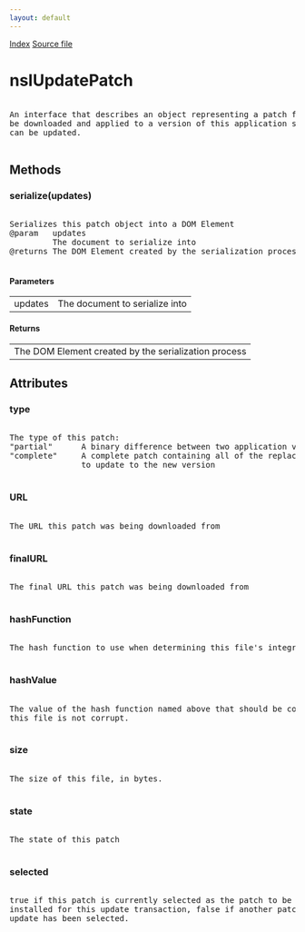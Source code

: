```yaml
---
layout: default
---
```

<div id='links'><a href="../index.html">Index</a>
<a href="http://dxr.mozilla.org/mozilla-central/source/toolkit/mozapps/update/nsIUpdateService.idl">Source file</a>
</div>

# nsIUpdatePatch #
<pre>  
An interface that describes an object representing a patch file that can  
be downloaded and applied to a version of this application so that it  
can be updated.  
  
</pre>
## Methods ##

### serialize(updates) ###
<pre>  
Serializes this patch object into a DOM Element  
@param   updates  
         The document to serialize into  
@returns The DOM Element created by the serialization process  
  
</pre>
#### Parameters ####

<table>

<tr>
<td>updates</td>
<td>         The document to serialize into  
</td>
</tr>

</table>

#### Returns ####

<table>

<tr>
<td>The DOM Element created by the serialization process  
</td>
</tr>

</table>

## Attributes ##

### type ###
<pre>  
The type of this patch:  
"partial"      A binary difference between two application versions  
"complete"     A complete patch containing all of the replacement files  
               to update to the new version  
  
</pre>
### URL ###
<pre>  
The URL this patch was being downloaded from  
  
</pre>
### finalURL ###
<pre>  
The final URL this patch was being downloaded from  
  
</pre>
### hashFunction ###
<pre>  
The hash function to use when determining this file's integrity  
  
</pre>
### hashValue ###
<pre>  
The value of the hash function named above that should be computed if  
this file is not corrupt.  
  
</pre>
### size ###
<pre>  
The size of this file, in bytes.  
  
</pre>
### state ###
<pre>  
The state of this patch  
  
</pre>
### selected ###
<pre>  
true if this patch is currently selected as the patch to be downloaded and  
installed for this update transaction, false if another patch from this  
update has been selected.  
  
</pre>